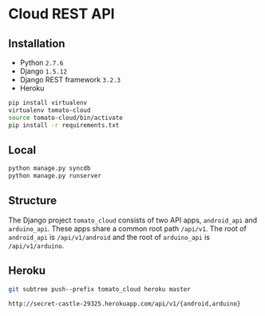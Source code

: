 # Cloud REST API

## Installation

- Python `2.7.6`
- Django `1.5.12`
- Django REST framework `3.2.3`
- Heroku

```sh
pip install virtualenv
virtualenv tomato-cloud
source tomato-cloud/bin/activate
pip install -r requirements.txt
```

## Local

```sh
python manage.py syncdb
python manage.py runserver
```

## Structure

The Django project `tomato_cloud` consists of two API apps, `android_api` and `arduino_api`. These apps share a common root path `/api/v1`. The root of `android_api` is `/api/v1/android` and the root of `arduino_api` is `/api/v1/arduino`.

## Heroku

```sh
git subtree push--prefix tomato_cloud heroku master
```

`http://secret-castle-29325.herokuapp.com/api/v1/{android,arduino}`

